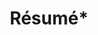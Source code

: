 ---
layout: resume
title: Résumé*
description: >
hide_description: true
left_column:
  - work
  - education
  - references
right_column:
  - skills
  - volunteer
  - interests
no_language_icons: false
no_skill_icons: false
buttons:
  print: true
  pdf: /assets/Kenzi Connor Resume.pdf
  # For the vCard you can either provide a link to a .vcf file in assets (see `pdf` above),
  # or use `h2vx.com` to generate a vCard on the fly based on the structured data of the resume page.
  # The later requires `hydejack.no_structured_data: false` and only works once the site is deployed to a public URL.
  vcf: http://h2vx.com/vcf/knz.ai/resume
  json: /assets/resume.json
accent_image: /assets/img/skiing.avif
overlay: false
---